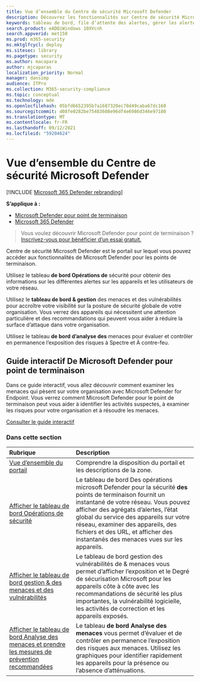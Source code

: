 ```yaml
---
title: Vue d’ensemble du Centre de sécurité Microsoft Defender
description: Découvrez les fonctionnalités sur Centre de sécurité Microsoft Defender, notamment le fonctionnement des alertes et des suggestions sur la façon d’examiner les violations et attaques possibles.
keywords: tableau de bord, file d’attente des alertes, gérer les alertes, examen, examiner les alertes, examiner les appareils, soumettre des fichiers, analyse approfondie, élevé, moyen, faible, gravité, ioc, ioa
search.product: eADQiWindows 10XVcnh
search.appverid: met150
ms.prod: m365-security
ms.mktglfcycl: deploy
ms.sitesec: library
ms.pagetype: security
ms.author: macapara
author: mjcaparas
localization_priority: Normal
manager: dansimp
audience: ITPro
ms.collection: M365-security-compliance
ms.topic: conceptual
ms.technology: mde
ms.openlocfilehash: 05bfd6652395b7a1687320ec78d49caba67dc160
ms.sourcegitcommit: d08fe0282be75483608e96df4e6986d346e97180
ms.translationtype: MT
ms.contentlocale: fr-FR
ms.lasthandoff: 09/12/2021
ms.locfileid: "59204624"
---
```

# <a name="overview-of-microsoft-defender-security-center"></a>Vue d’ensemble du Centre de sécurité Microsoft Defender

[!INCLUDE [Microsoft 365 Defender rebranding](../../includes/microsoft-defender.md)]


**S’applique à :**
- [Microsoft Defender pour point de terminaison](https://go.microsoft.com/fwlink/?linkid=2154037)
- [Microsoft 365 Defender](https://go.microsoft.com/fwlink/?linkid=2118804)


> Vous voulez découvrir Microsoft Defender pour point de terminaison ? [Inscrivez-vous pour bénéficier d’un essai gratuit.](https://signup.microsoft.com/create-account/signup?products=7f379fee-c4f9-4278-b0a1-e4c8c2fcdf7e&ru=https://aka.ms/MDEp2OpenTrial?ocid=docs-wdatp-usewdatp-abovefoldlink)

Centre de sécurité Microsoft Defender est le portail sur lequel vous pouvez accéder aux fonctionnalités de Microsoft Defender pour les points de terminaison.

Utilisez le tableau **de bord Opérations de** sécurité pour obtenir des informations sur les différentes alertes sur les appareils et les utilisateurs de votre réseau.

Utilisez le **tableau de bord & gestion** des menaces et des vulnérabilités pour accroître votre visibilité sur la posture de sécurité globale de votre organisation. Vous verrez des appareils qui nécessitent une attention particulière et des recommandations qui peuvent vous aider à réduire la surface d’attaque dans votre organisation.

Utilisez le tableau **de bord d’analyse des** menaces pour évaluer et contrôler en permanence l’exposition des risques à Spectre et À contre-feu.

## <a name="microsoft-defender-for-endpoint-interactive-guide"></a>Guide interactif De Microsoft Defender pour point de terminaison
Dans ce guide interactif, vous allez découvrir comment examiner les menaces qui pèsent sur votre organisation avec Microsoft Defender for Endpoint. Vous verrez comment Microsoft Defender pour le point de terminaison peut vous aider à identifier les activités suspectes, à examiner les risques pour votre organisation et à résoudre les menaces.

[Consulter le guide interactif](https://aka.ms/MSDE-IG)

### <a name="in-this-section"></a>Dans cette section

Rubrique | Description
:---|:---
[Vue d’ensemble du portail](portal-overview.md) | Comprendre la disposition du portail et les descriptions de la zone.
[Afficher le tableau de bord Opérations de sécurité](security-operations-dashboard.md) | Le tableau de bord Des opérations microsoft Defender pour la sécurité  **des** points de terminaison fournit un instantané de votre réseau. Vous pouvez afficher des agrégats d’alertes, l’état global du service des appareils sur votre réseau, examiner des appareils, des fichiers et des URL, et afficher des instantanés des menaces vues sur les appareils.
[Afficher le tableau de bord gestion & des menaces et des vulnérabilités](tvm-dashboard-insights.md) | Le  tableau de bord gestion des vulnérabilités de & menaces vous permet d’afficher l’exposition et le Degré de sécurisation Microsoft pour les appareils côte à côte avec les recommandations de sécurité les plus importantes, la vulnérabilité logicielle, les activités de correction et les appareils exposés.
[Afficher le tableau de bord Analyse des menaces et prendre les mesures de prévention recommandées](threat-analytics.md) | Le tableau **de bord Analyse des menaces** vous permet d’évaluer et de contrôler en permanence l’exposition des risques aux menaces. Utilisez les graphiques pour identifier rapidement les appareils pour la présence ou l’absence d’atténuations.

